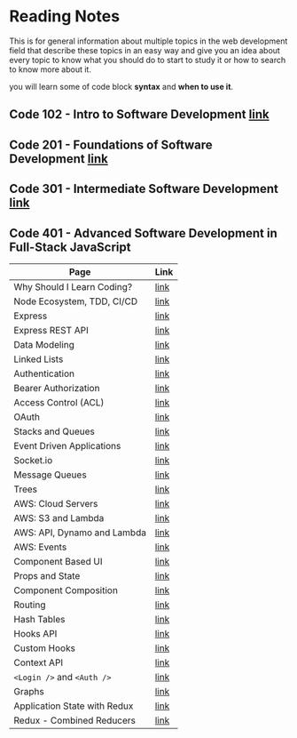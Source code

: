 # Reading Notes

This is for general information about multiple topics in the web development field that describe these topics in an easy way and give you an idea about every topic to know what you should do to start to study it or how to search to know more about it.

you will learn some of code block **syntax** and **when to use it**.

## Code 102 - Intro to Software Development [link](https://mohammed-khamees.github.io/reading-notes/)

## Code 201 - Foundations of Software Development [link](https://mohammed-khamees.github.io/reading-notes201/)

## Code 301 - Intermediate Software Development [link](https://mohammed-khamees.github.io/reading-notes301/)

## Code 401 - Advanced Software Development in Full-Stack JavaScript

| Page                         | Link                                                                                  |
| ---------------------------- | ------------------------------------------------------------------------------------- |
| Why Should I Learn Coding?   | [link](https://www.bitdegree.org/tutorials/what-is-coding/#why-should-i-learn-coding) |
| Node Ecosystem, TDD, CI/CD   | [link](https://mohammed-khamees.github.io/reading-notes401/TDD)                       |
| Express                      | [link](https://mohammed-khamees.github.io/reading-notes401/Express)                   |
| Express REST API             | [link](https://mohammed-khamees.github.io/reading-notes401/REST)                      |
| Data Modeling                | [link](https://mohammed-khamees.github.io/reading-notes401/DataModeling)              |
| Linked Lists                 | [link](https://mohammed-khamees.github.io/reading-notes401/LinkedLists)               |
| Authentication               | [link](https://mohammed-khamees.github.io/reading-notes401/Authentication)            |
| Bearer Authorization         | [link](https://mohammed-khamees.github.io/reading-notes401/Authorization)             |
| Access Control (ACL)         | [link](https://mohammed-khamees.github.io/reading-notes401/ACL)                       |
| OAuth                        | [link](https://mohammed-khamees.github.io/reading-notes401/OAuth)                     |
| Stacks and Queues            | [link](https://mohammed-khamees.github.io/reading-notes401/StacksandQueues)           |
| Event Driven Applications    | [link](https://mohammed-khamees.github.io/reading-notes401/EventDrivenApplications)   |
| Socket.io                    | [link](https://mohammed-khamees.github.io/reading-notes401/Socket)                    |
| Message Queues               | [link](https://mohammed-khamees.github.io/reading-notes401/MessageQueues)             |
| Trees                        | [link](https://mohammed-khamees.github.io/reading-notes401/Trees)                     |
| AWS: Cloud Servers           | [link](https://mohammed-khamees.github.io/reading-notes401/AWS)                       |
| AWS: S3 and Lambda           | [link](https://mohammed-khamees.github.io/reading-notes401/S3andLambda)               |
| AWS: API, Dynamo and Lambda  | [link](https://mohammed-khamees.github.io/reading-notes401/DynamoandLambda)           |
| AWS: Events                  | [link](https://mohammed-khamees.github.io/reading-notes401/AWSEvents)                 |
| Component Based UI           | [link](https://mohammed-khamees.github.io/reading-notes401/UI)                        |
| Props and State              | [link](https://mohammed-khamees.github.io/reading-notes401/PropsandState)             |
| Component Composition        | [link](https://mohammed-khamees.github.io/reading-notes401/ComponentComposition)      |
| Routing                      | [link](https://mohammed-khamees.github.io/reading-notes401/Routing)                   |
| Hash Tables                  | [link](https://mohammed-khamees.github.io/reading-notes401/Hash)                      |
| Hooks API                    | [link](https://mohammed-khamees.github.io/reading-notes401/Hooks)                     |
| Custom Hooks                 | [link](https://mohammed-khamees.github.io/reading-notes401/CustomHooks)               |
| Context API                  | [link](https://mohammed-khamees.github.io/reading-notes401/ContextAPI)                |
| `<Login />` and `<Auth />`   | [link](https://mohammed-khamees.github.io/reading-notes401/loginAuth)                 |
| Graphs                       | [link](https://mohammed-khamees.github.io/reading-notes401/Graphs)                    |
| Application State with Redux | [link](https://mohammed-khamees.github.io/reading-notes401/Redux)                     |
| Redux - Combined Reducers    | [link](https://mohammed-khamees.github.io/reading-notes401/CombinedReducers)          |
